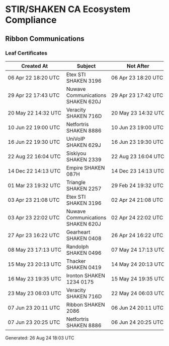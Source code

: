 # STIR/SHAKEN CA Ecosystem Compliance

## Ribbon Communications

### Leaf Certificates

| Created At | Subject | Not After | Problems | Link |
|------------|---------|-----------|----------|------|
| 06&#160;Apr&#160;22&#160;18:20&#160;UTC | Etex STI SHAKEN 3196 | 06&#160;Apr&#160;23&#160;18:20&#160;UTC | true | [view](../CERTS/35c9db8a32e1607da879c8261325967abf72ef14d8470dabf68bb17b511969ca/README.md) |
| 29&#160;Apr&#160;22&#160;17:43&#160;UTC | Nuwave Communications SHAKEN 620J | 29&#160;Apr&#160;23&#160;17:42&#160;UTC | true | [view](../CERTS/885b7fea5177d66a28bd5dea525144479428e27d2ed1ff7c493d767c73173fbc/README.md) |
| 20&#160;May&#160;22&#160;14:32&#160;UTC | Veracity SHAKEN 716D | 20&#160;May&#160;23&#160;14:32&#160;UTC | true | [view](../CERTS/fccfbb719ccc9513231e9ea6f38906f0271f4640f253e1be0780da1e7b5f03ff/README.md) |
| 10&#160;Jun&#160;22&#160;19:00&#160;UTC | Netfortris SHAKEN 8886 | 10&#160;Jun&#160;23&#160;19:00&#160;UTC | true | [view](../CERTS/64b7a3eed364e863b36e050a95b35799c594ea1c15c17562611907a2f0dd8bbe/README.md) |
| 16&#160;Jun&#160;22&#160;19:30&#160;UTC | UniVoIP SHAKEN 629J | 16&#160;Jun&#160;23&#160;19:30&#160;UTC | true | [view](../CERTS/8bb3168ff6efb4095ace7fbacadb84245992fa74dfadf6c5d9ccafc4685091f8/README.md) |
| 22&#160;Aug&#160;22&#160;16:04&#160;UTC | Siskiyou SHAKEN 2339 | 22&#160;Aug&#160;23&#160;16:04&#160;UTC | true | [view](../CERTS/dc3afdbb361402b02a75c92bb00cca9316fcbec50ad3c3093eaff09911ed3220/README.md) |
| 14&#160;Dec&#160;22&#160;14:13&#160;UTC | Empire SHAKEN 087H | 14&#160;Dec&#160;23&#160;14:13&#160;UTC | true | [view](../CERTS/29e15bd5cc5b91a308611d9a7c92b759279e4a4a839908894710c0a6fcf40c82/README.md) |
| 01&#160;Mar&#160;23&#160;19:32&#160;UTC | Triangle SHAKEN 2257 | 29&#160;Feb&#160;24&#160;19:32&#160;UTC | true | [view](../CERTS/1e6b9b8247b567e94d661d0d0db4435de2599fbe30d1f5344998a47ac8c63b77/README.md) |
| 03&#160;Apr&#160;23&#160;21:08&#160;UTC | Etex STI SHAKEN 3196 | 02&#160;Apr&#160;24&#160;21:08&#160;UTC | true | [view](../CERTS/2accbf5ec4af27017623e3199d568c6ce9e325a47208f4ddda26734089512d29/README.md) |
| 03&#160;Apr&#160;23&#160;22:02&#160;UTC | Nuwave Communications SHAKEN 620J | 02&#160;Apr&#160;24&#160;22:02&#160;UTC | true | [view](../CERTS/a9acc6eb541548ac5f8f3aba269c00d545106957dc39e2967dd963c857f34789/README.md) |
| 27&#160;Apr&#160;23&#160;16:22&#160;UTC | Gearheart SHAKEN 0408 | 26&#160;Apr&#160;24&#160;16:22&#160;UTC | true | [view](../CERTS/82f85175421b1ee40b8a1d53b83d1ebbd8de91ca5022eddb84176e0be736edda/README.md) |
| 08&#160;May&#160;23&#160;17:13&#160;UTC | Randolph SHAKEN 0496 | 07&#160;May&#160;24&#160;17:13&#160;UTC | true | [view](../CERTS/4104fcb493a3117fa60e0d6a906a076a5292d8614c334754c8a453cda1c49583/README.md) |
| 15&#160;May&#160;23&#160;20:13&#160;UTC | Thacker SHAKEN 0419 | 14&#160;May&#160;24&#160;20:13&#160;UTC | true | [view](../CERTS/b2d676e38a61cbc0ff5f46c21c1440204da25d30817d711ab5c6d294b07c8e8f/README.md) |
| 16&#160;May&#160;23&#160;19:35&#160;UTC | Ironton SHAKEN 1234 0175 | 15&#160;May&#160;24&#160;19:35&#160;UTC | true | [view](../CERTS/07fa407eefdb8964682deef6cbc734636b12b9e97acbc4268fef06f0182436d2/README.md) |
| 23&#160;May&#160;23&#160;06:03&#160;UTC | Veracity SHAKEN 716D | 22&#160;May&#160;24&#160;06:03&#160;UTC | true | [view](../CERTS/e4aefc8dd53731a5551cd37bb287abb065dbc343e7e71113832134aee28a8c1a/README.md) |
| 07&#160;Jun&#160;23&#160;20:11&#160;UTC | Ribbon SHAKEN 2086 | 06&#160;Jun&#160;24&#160;20:11&#160;UTC | true | [view](../CERTS/3b68b514e31a136d42c36b131614bf640f110cfadf0bc75d3bfcb638b411cfe5/README.md) |
| 07&#160;Jun&#160;23&#160;20:25&#160;UTC | Netfortris SHAKEN 8886 | 06&#160;Jun&#160;24&#160;20:25&#160;UTC | true | [view](../CERTS/8c0640e8957388ff63bf60c6c9bef298b41d795259bfeb2f3b30985ead768806/README.md) |


Generated: 26 Aug 24 18:03 UTC